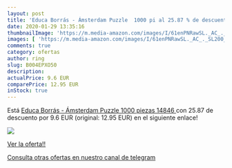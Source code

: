 ```yaml
---
layout: post
title: 'Educa Borrás - Ámsterdam Puzzle  1000 pi al 25.87 % de descuento'
date: 2020-01-29 13:35:16
thumbnailImage: 'https://m.media-amazon.com/images/I/61enPNRawSL._AC_._SL200_.jpg'
images: [ 'https://m.media-amazon.com/images/I/61enPNRawSL._AC_._SL200_.jpg' ]
comments: true
category: ofertas
author: ring
slug: B004EPXO50
description:
actualPrice: 9.6 EUR
comparePrice: 12.95 EUR
inStock: true
---
```


Está [Educa Borrás - Ámsterdam Puzzle  1000 piezas  14846 ](https://www.amazon.com/dp/B004EPXO50/?tag=redken08-20) con 25.87 de descuento por 9.6 EUR (original: 12.95 EUR) en el siguiente enlace!

[![](https://m.media-amazon.com/images/I/61enPNRawSL._AC_._SL200_.jpg)](https://www.amazon.com/dp/B004EPXO50/?tag=redken08-20)

[Ver la oferta!!](https://www.amazon.com/dp/B004EPXO50/?tag=redken08-20)

[Consulta otras ofertas en nuestro canal de telegram](https://t.me/s/ofertas25)
